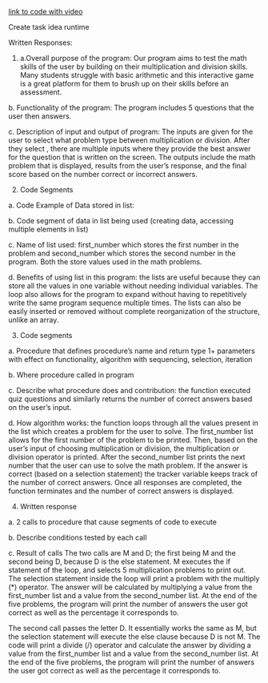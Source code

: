 
[link to code with video](https://user-images.githubusercontent.com/89219568/158474608-3d25b612-e40b-4b03-974f-f01a0e1748c0.mp4)

Create task idea runtime

Written Responses:

1. a.Overall purpose of the program: Our program aims to test the math skills of the user by building on their multiplication and division skills. Many students struggle with basic arithmetic and this interactive game is a great platform for them to brush up on their skills before an assessment.

b. Functionality of the program: The program includes 5 questions that the user then answers. 

c. Description of input and output of program: The inputs are given for the user to select what problem type between multiplication or division. After they select , there are multiple inputs where they provide the best answer for the question that is written on the screen. The outputs include the math problem that is displayed, results from the user’s response, and the final score based on the number correct or incorrect answers. 

2. Code Segments

a. Code Example of Data stored in list:

b. Code segment of data in list being used (creating data, accessing multiple elements in list)

c. Name of list used: first_number which stores the first number in the problem and second_number which stores the second number in the program. Both the store values used in the math problems. 

d. Benefits of using list in this program: the lists are useful because they can store all the values in one variable without needing individual variables. The loop also allows for the program to expand without having to repetitively write the same program sequence multiple times. The lists can also be easily inserted or removed without complete reorganization of the structure, unlike an array. 

3. Code segments

a. Procedure that defines procedure’s name and return type 1+ parameters with effect on functionality, algorithm with sequencing, selection, iteration

b. Where procedure called in program

c. Describe what procedure does and contribution: the function executed quiz questions and similarly returns the number of correct answers based on the user’s input. 

d. How algorithm works: the function loops through all the values present in the list which creates a problem for the user to solve. The first_number list allows for the first number of the problem to be printed. Then, based on the user’s input of choosing multiplication or division, the multiplication or division operator is printed. After the second_number list prints the next number that the user can use to solve the math problem. If the answer is correct (based on a selection statement) the tracker variable keeps track of the number of correct answers. Once all responses are completed, the function terminates and the number of correct answers is displayed. 

4. Written response

a. 2 calls to procedure that cause segments of code to execute

b. Describe conditions tested by each call

c. Result of calls
The two calls are M and D; the first being M and the second being D, because D is the else statement. M executes the if statement of the loop, and selects 5 multiplication problems to print out. The selection statement inside the loop will print a problem with the multiply (*) operator. The answer will be calculated by multiplying a value from the first_number list and a value from the second_number list. At the end of the five problems, the program will print the number of answers the user got correct as well as the percentage it corresponds to.

The second call passes the letter D. It essentially works the same as M, but the selection statement will execute the else clause because D is not M. The code will print a divide (/) operator and calculate the answer by dividing a value from the first_number list and a value from the second_number list. At the end of the five problems, the program will print the number of answers the user got correct as well as the percentage it corresponds to.


